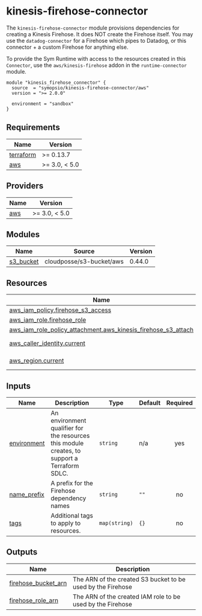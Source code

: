 # kinesis-firehose-connector

The `kinesis-firehose-connector` module provisions dependencies for creating a Kinesis Firehose. It does NOT create the Firehose itself. You may use the `datadog-connector` for a Firehose which pipes to Datadog, or this connector + a custom Firehose for anything else.

To provide the Sym Runtime with access to the resources created in this `Connector`, use the `aws/kinesis-firehose` addon in the `runtime-connector` module.

```hcl
module "kinesis_firehose_connector" {
  source  = "symopsio/kinesis-firehose-connector/aws"
  version = ">= 2.0.0"

  environment = "sandbox"
}
```

<!-- BEGIN_TF_DOCS -->
## Requirements

| Name | Version |
|------|---------|
| <a name="requirement_terraform"></a> [terraform](#requirement\_terraform) | >= 0.13.7 |
| <a name="requirement_aws"></a> [aws](#requirement\_aws) | >= 3.0, < 5.0 |

## Providers

| Name | Version |
|------|---------|
| <a name="provider_aws"></a> [aws](#provider\_aws) | >= 3.0, < 5.0 |

## Modules

| Name | Source | Version |
|------|--------|---------|
| <a name="module_s3_bucket"></a> [s3\_bucket](#module\_s3\_bucket) | cloudposse/s3-bucket/aws | 0.44.0 |

## Resources

| Name | Type |
|------|------|
| [aws_iam_policy.firehose_s3_access](https://registry.terraform.io/providers/hashicorp/aws/latest/docs/resources/iam_policy) | resource |
| [aws_iam_role.firehose_role](https://registry.terraform.io/providers/hashicorp/aws/latest/docs/resources/iam_role) | resource |
| [aws_iam_role_policy_attachment.aws_kinesis_firehose_s3_attach](https://registry.terraform.io/providers/hashicorp/aws/latest/docs/resources/iam_role_policy_attachment) | resource |
| [aws_caller_identity.current](https://registry.terraform.io/providers/hashicorp/aws/latest/docs/data-sources/caller_identity) | data source |
| [aws_region.current](https://registry.terraform.io/providers/hashicorp/aws/latest/docs/data-sources/region) | data source |

## Inputs

| Name | Description | Type | Default | Required |
|------|-------------|------|---------|:--------:|
| <a name="input_environment"></a> [environment](#input\_environment) | An environment qualifier for the resources this module creates, to support a Terraform SDLC. | `string` | n/a | yes |
| <a name="input_name_prefix"></a> [name\_prefix](#input\_name\_prefix) | A prefix for the Firehose dependency names | `string` | `""` | no |
| <a name="input_tags"></a> [tags](#input\_tags) | Additional tags to apply to resources. | `map(string)` | `{}` | no |

## Outputs

| Name | Description |
|------|-------------|
| <a name="output_firehose_bucket_arn"></a> [firehose\_bucket\_arn](#output\_firehose\_bucket\_arn) | The ARN of the created S3 bucket to be used by the Firehose |
| <a name="output_firehose_role_arn"></a> [firehose\_role\_arn](#output\_firehose\_role\_arn) | The ARN of the created IAM role to be used by the Firehose |
<!-- END_TF_DOCS -->
